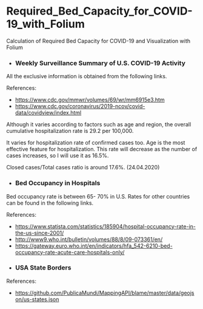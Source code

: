 # Required_Bed_Capacity_for_COVID-19_with_Folium
Calculation of Required Bed Capacity for COVID-19 and Visualization with Folium

* ### **Weekly Surveillance Summary of U.S. COVID-19 Activity**

All the exclusive information is obtained from the following links.

References:
- https://www.cdc.gov/mmwr/volumes/69/wr/mm6915e3.htm 
- https://www.cdc.gov/coronavirus/2019-ncov/covid-data/covidview/index.html

Although it varies according to factors such as age and region, the overall cumulative hospitalization rate is 29.2 per 100,000.

It varies for hospitalization rate of confirmed cases too. Age is the most effective feature for hospitalization. This rate will decrease as the number of cases increases, so I will use it as 16.5%.

Closed cases/Total cases ratio is around 17.6%. (24.04.2020)

* ### **Bed Occupancy in Hospitals**

Bed occupancy rate is between 65-
70% in U.S. 
Rates for other countries can be found in the following links.

References:
- https://www.statista.com/statistics/185904/hospital-occupancy-rate-in-the-us-since-2001/
- http://www9.who.int/bulletin/volumes/88/8/09-073361/en/
- https://gateway.euro.who.int/en/indicators/hfa_542-6210-bed-occupancy-rate-acute-care-hospitals-only/


* ### **USA State Borders**

References:
- https://github.com/PublicaMundi/MappingAPI/blame/master/data/geojson/us-states.json
